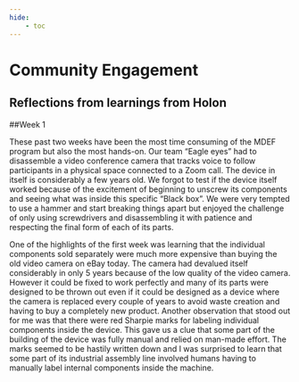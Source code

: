 ```yaml
---
hide:
    - toc
---
```


# Community Engagement

## Reflections from learnings from Holon


##Week 1

These past two weeks have been the most time consuming of the MDEF program but also the most hands-on. Our team “Eagle eyes” had to disassemble a video conference camera that tracks voice to follow participants in a physical space connected to a Zoom call. The device in itself is considerably a few years old. We forgot to test if the device itself worked because of the excitement of beginning to unscrew its components and seeing what was inside this specific “Black box”. We were very tempted to use a hammer and start breaking things apart but enjoyed the challenge of only using screwdrivers and disassembling it with patience and respecting the final form of each of its parts.

One of the highlights of the first week was learning that the individual components sold separately were much more expensive than buying the old video camera on eBay today. The camera had devalued itself considerably in only 5 years because of the low quality of the video camera. However it could be fixed to work perfectly and many of its parts were designed to be thrown out even if it could be designed as a device where the camera is replaced every couple of years to avoid waste creation and having to buy a completely new product. Another observation that stood out for me was that there were red Sharpie marks for labeling individual components inside the device. This gave us a clue that some part of the building of the device was fully manual and relied on man-made effort. The marks seemed to be hastily written down and I was surprised to learn that some part of its industrial assembly line involved humans having to manually label internal components inside the machine.
